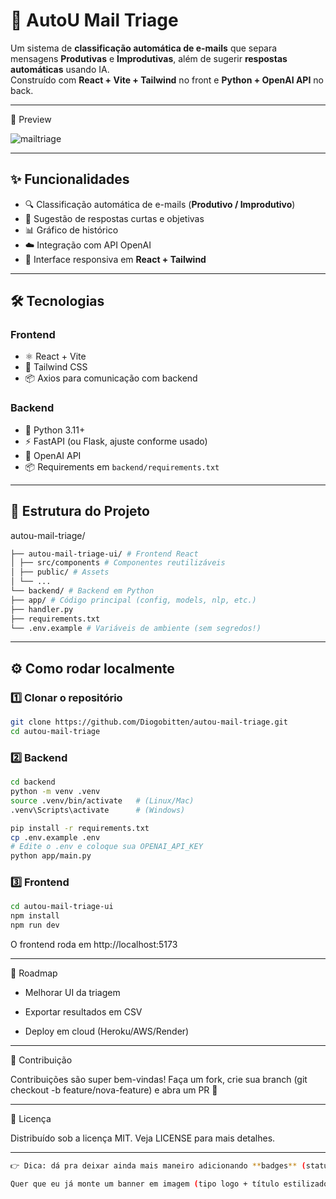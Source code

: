 # 📧 AutoU Mail Triage  

Um sistema de **classificação automática de e-mails** que separa mensagens **Produtivas** e **Improdutivas**, além de sugerir **respostas automáticas** usando IA.  
Construído com **React + Vite + Tailwind** no front e **Python + OpenAI API** no back.

---
📸 Preview

![mailtriage](https://github.com/user-attachments/assets/7575bdc0-81ae-4061-864f-10527117fff3)

---

## ✨ Funcionalidades
- 🔍 Classificação automática de e-mails (**Produtivo / Improdutivo**)  
- 🤖 Sugestão de respostas curtas e objetivas  
- 📊 Gráfico de histórico  
- ☁️ Integração com API OpenAI  
- 🎨 Interface responsiva em **React + Tailwind**  

---

## 🛠️ Tecnologias

### Frontend
- ⚛️ React + Vite  
- 🎨 Tailwind CSS  
- 📦 Axios para comunicação com backend  

### Backend
- 🐍 Python 3.11+  
- ⚡ FastAPI (ou Flask, ajuste conforme usado)  
- 🔑 OpenAI API  
- 📦 Requirements em `backend/requirements.txt`

---

## 📂 Estrutura do Projeto

autou-mail-triage/
```bash
├── autou-mail-triage-ui/ # Frontend React
│ ├── src/components # Componentes reutilizáveis
│ ├── public/ # Assets
│ └── ...
└── backend/ # Backend em Python
├── app/ # Código principal (config, models, nlp, etc.)
├── handler.py
├── requirements.txt
└── .env.example # Variáveis de ambiente (sem segredos!)
```

---

## ⚙️ Como rodar localmente

### 1️⃣ Clonar o repositório
```bash
git clone https://github.com/Diogobitten/autou-mail-triage.git
cd autou-mail-triage
````
### 2️⃣ Backend
```bash
cd backend
python -m venv .venv
source .venv/bin/activate   # (Linux/Mac)
.venv\Scripts\activate      # (Windows)

pip install -r requirements.txt
cp .env.example .env
# Edite o .env e coloque sua OPENAI_API_KEY
python app/main.py
```
### 3️⃣ Frontend
```bash
cd autou-mail-triage-ui
npm install
npm run dev
```
O frontend roda em http://localhost:5173

---

🚀 Roadmap

 - Melhorar UI da triagem

 - Exportar resultados em CSV

 - Deploy em cloud (Heroku/AWS/Render)

 ---

 🤝 Contribuição

Contribuições são super bem-vindas!
Faça um fork, crie sua branch (git checkout -b feature/nova-feature) e abra um PR 🚀

---
📜 Licença

Distribuído sob a licença MIT. Veja LICENSE para mais detalhes.

---
```bash
👉 Dica: dá pra deixar ainda mais maneiro adicionando **badges** (status do GitHub Actions, versão Node/Python, etc.) e um **banner** no topo.  

Quer que eu já monte um banner em imagem (tipo logo + título estilizado pro seu projeto) pra você colocar no começo do README?

 ```


